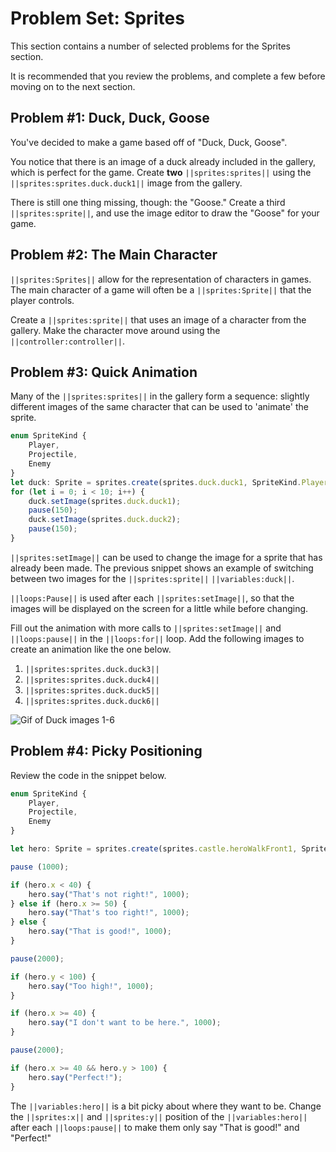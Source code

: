 # Problem Set: Sprites

This section contains a number of selected problems for the Sprites section.

It is recommended that you review the problems, and complete a few before
moving on to the next section.

## Problem #1: Duck, Duck, Goose

You've decided to make a game based off of "Duck, Duck, Goose".

You notice that there is an image of a duck already included in the gallery,
which is perfect for the game. Create **two** ``||sprites:sprites||`` using
the ``||sprites:sprites.duck.duck1||`` image from the gallery.

There is still one thing missing, though: the "Goose."
Create a third ``||sprites:sprite||``,
and use the image editor to draw the "Goose" for your game.

## Problem #2: The Main Character

``||sprites:Sprites||`` allow for the representation of characters in games.
The main character of a game will often be a ``||sprites:Sprite||``
that the player controls.

Create a ``||sprites:sprite||`` that uses an image of a character from the
gallery. Make the character move around using the ``||controller:controller||``.

## Problem #3: Quick Animation

Many of the ``||sprites:sprites||`` in the gallery form a sequence:
slightly different images of the same character that can be used to
'animate' the sprite.

```typescript
enum SpriteKind {
    Player,
    Projectile,
    Enemy
}
let duck: Sprite = sprites.create(sprites.duck.duck1, SpriteKind.Player);
for (let i = 0; i < 10; i++) {
    duck.setImage(sprites.duck.duck1);
    pause(150);
    duck.setImage(sprites.duck.duck2);
    pause(150);
}
```

``||sprites:setImage||`` can be used to change the image for a sprite that
has already been made. The previous snippet shows an example of switching
between two images for the ``||sprites:sprite||`` ``||variables:duck||``.

``||loops:Pause||`` is used after each ``||sprites:setImage||``,
so that the images will be displayed on the screen for a little
while before changing.

Fill out the animation with more calls to ``||sprites:setImage||``
and ``||loops:pause||`` in the ``||loops:for||`` loop.
Add the following images to create an animation like the one below.

1. ``||sprites:sprites.duck.duck3||``
2. ``||sprites:sprites.duck.duck4||``
3. ``||sprites:sprites.duck.duck5||``
4. ``||sprites:sprites.duck.duck6||``

![Gif of Duck images 1-6](/static/courses/csintro3/structure/duck-animation.gif)

## Problem #4: Picky Positioning

Review the code in the snippet below.

```typescript
enum SpriteKind {
    Player,
    Projectile,
    Enemy
}

let hero: Sprite = sprites.create(sprites.castle.heroWalkFront1, SpriteKind.Player);

pause (1000);

if (hero.x < 40) {
    hero.say("That's not right!", 1000);
} else if (hero.x >= 50) {
    hero.say("That's too right!", 1000);
} else {
    hero.say("That is good!", 1000);
}

pause(2000);

if (hero.y < 100) {
    hero.say("Too high!", 1000);
}

if (hero.x >= 40) {
    hero.say("I don't want to be here.", 1000);
}

pause(2000);

if (hero.x >= 40 && hero.y > 100) {
    hero.say("Perfect!");
}
```

The ``||variables:hero||`` is a bit picky about where they want to be.
Change the ``||sprites:x||`` and ``||sprites:y||`` position of the
``||variables:hero||`` after each ``||loops:pause||`` to make them
only say "That is good!" and "Perfect!"